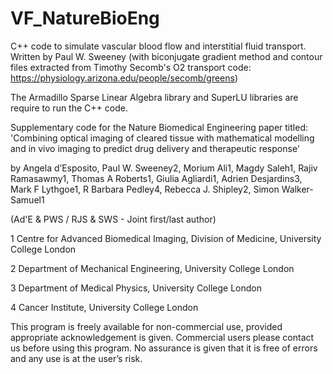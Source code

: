 # VF_NatureBioEng
C++ code to simulate vascular blood flow and interstitial fluid transport.
Written by Paul W. Sweeney (with biconjugate gradient method and contour files extracted from Timothy Secomb's O2 transport code: https://physiology.arizona.edu/people/secomb/greens)

The Armadillo Sparse Linear Algebra library and SuperLU libraries are require to run the C++ code.

Supplementary code for the Nature Biomedical Engineering paper titled: 'Combining optical imaging of cleared tissue with mathematical modelling and in vivo imaging to predict drug delivery and therapeutic response' 

by Angela d’Esposito, Paul W. Sweeney2, Morium Ali1, Magdy Saleh1, Rajiv Ramasawmy1, Thomas A Roberts1, Giulia Agliardi1, Adrien Desjardins3, Mark F Lythgoe1, R Barbara Pedley4, Rebecca J. Shipley2, Simon Walker-Samuel1

(Ad'E & PWS / RJS & SWS - Joint first/last author)

1 Centre for Advanced Biomedical Imaging, Division of Medicine, University College London

2 Department of Mechanical Engineering, University College London

3 Department of Medical Physics, University College London

4 Cancer Institute, University College London


This program is freely available for non-commercial use, provided appropriate acknowledgement is given. Commercial users please contact us before using this program. No assurance is given that it is free of errors and any use is at the user’s risk.
